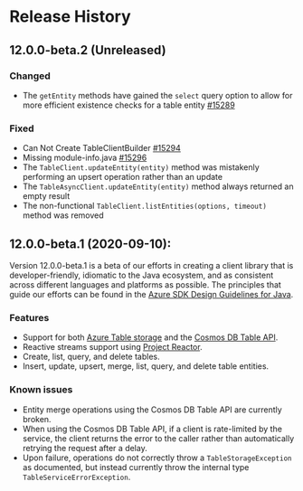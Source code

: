 # Release History

## 12.0.0-beta.2 (Unreleased)

### Changed

- The `getEntity` methods have gained the `select` query option to allow for more efficient existence checks for a table entity [#15289](https://github.com/Azure/azure-sdk-for-java/issues/15289)

### Fixed

- Can Not Create TableClientBuilder [#15294](https://github.com/Azure/azure-sdk-for-java/issues/15294)
- Missing module-info.java [#15296](https://github.com/Azure/azure-sdk-for-java/issues/15296)
- The `TableClient.updateEntity(entity)` method was mistakenly performing an upsert operation rather than an update
- The `TableAsyncClient.updateEntity(entity)` method always returned an empty result
- The non-functional `TableClient.listEntities(options, timeout)` method was removed

## 12.0.0-beta.1 (2020-09-10):

Version 12.0.0-beta.1 is a beta of our efforts in creating a client library that is developer-friendly, idiomatic to
the Java ecosystem, and as consistent across different languages and platforms as possible. The principles that guide
our efforts can be found in the [Azure SDK Design Guidelines for Java](https://azure.github.io/azure-sdk/java_introduction.html).

### Features

- Support for both [Azure Table storage](https://docs.microsoft.com/azure/cosmos-db/table-storage-overview) and
  the [Cosmos DB Table API](https://docs.microsoft.com/azure/cosmos-db/table-introduction).
- Reactive streams support using [Project Reactor](https://projectreactor.io/).
- Create, list, query, and delete tables.
- Insert, update, upsert, merge, list, query, and delete table entities.

### Known issues

- Entity merge operations using the Cosmos DB Table API are currently broken.
- When using the Cosmos DB Table API, if a client is rate-limited by the service, the client returns the error to the
  caller rather than automatically retrying the request after a delay.
- Upon failure, operations do not correctly throw a `TableStorageException` as documented, but instead currently throw
  the internal type `TableServiceErrorException`.
